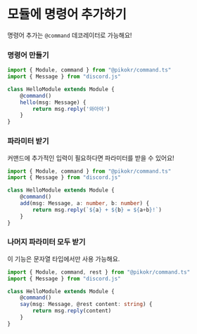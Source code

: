 # 모듈에 명령어 추가하기

명령어 추가는 `@command` 데코레이터로 가능해요!

### 명령어 만들기

```ts
import { Module, command } from "@pikokr/command.ts"
import { Message } from "discord.js"

class HelloModule extends Module {
    @command()
    hello(msg: Message) {
        return msg.reply('와아아')
    }
}
```

### 파라미터 받기

커맨드에 추가적인 입력이 필요하다면 파라미터를 받을 수 있어요!

```ts
import { Module, command } from "@pikokr/command.ts"
import { Message } from "discord.js"

class HelloModule extends Module {
    @command()
    add(msg: Message, a: number, b: number) {
        return msg.reply(`${a} + ${b} = ${a+b}!`)
    }
}
```

### 나머지 파라미터 모두 받기

이 기능은 문자열 타입에서만 사용 가능해요.

```ts
import { Module, command, rest } from "@pikokr/command.ts"
import { Message } from "discord.js"

class HelloModule extends Module {
    @command()
    say(msg: Message, @rest content: string) {
        return msg.reply(content)
    }
}
```
